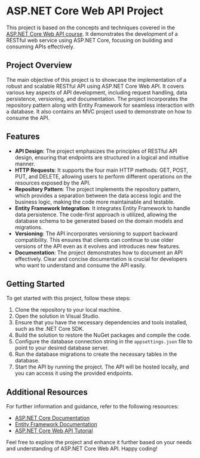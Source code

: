 # ASP.NET Core Web API Project

This project is based on the concepts and techniques covered in the [ASP.NET Core Web API course](https://www.udemy.com/course/restful-api-with-asp-dot-net-core-web-api/?couponCode=DNM_MAY2023). It demonstrates the development of a RESTful web service using ASP.NET Core, focusing on building and consuming APIs effectively.



## Project Overview

The main objective of this project is to showcase the implementation of a robust and scalable RESTful API using ASP.NET Core Web API. It covers various key aspects of API development, including request handling, data persistence, versioning, and documentation. The project incorporates the repository pattern along with Entity Framework for seamless interaction with a database. It also contains an MVC project used to demonstrate on how to consume the API. 

## Features

- **API Design**: The project emphasizes the principles of RESTful API design, ensuring that endpoints are structured in a logical and intuitive manner.
- **HTTP Requests**: It supports the four main HTTP methods: GET, POST, PUT, and DELETE, allowing users to perform different operations on the resources exposed by the API.
- **Repository Pattern**: The project implements the repository pattern, which provides a separation between the data access logic and the business logic, making the code more maintainable and testable.
- **Entity Framework Integration**: It integrates Entity Framework to handle data persistence. The code-first approach is utilized, allowing the database schema to be generated based on the domain models and migrations.
- **Versioning**: The API incorporates versioning to support backward compatibility. This ensures that clients can continue to use older versions of the API even as it evolves and introduces new features.
- **Documentation**: The project demonstrates how to document an API effectively. Clear and concise documentation is crucial for developers who want to understand and consume the API easily.

## Getting Started

To get started with this project, follow these steps:

1. Clone the repository to your local machine.
2. Open the solution in Visual Studio.
3. Ensure that you have the necessary dependencies and tools installed, such as the .NET Core SDK.
4. Build the solution to restore the NuGet packages and compile the code.
5. Configure the database connection string in the `appsettings.json` file to point to your desired database server.
6. Run the database migrations to create the necessary tables in the database.
7. Start the API by running the project. The API will be hosted locally, and you can access it using the provided endpoints.

## Additional Resources

For further information and guidance, refer to the following resources:

- [ASP.NET Core Documentation](https://docs.microsoft.com/aspnet/core)
- [Entity Framework Documentation](https://docs.microsoft.com/ef/core)
- [ASP.NET Core Web API Tutorial](https://docs.microsoft.com/aspnet/core/web-api/index?view=aspnetcore-3.1)

Feel free to explore the project and enhance it further based on your needs and understanding of ASP.NET Core Web API. Happy coding!
